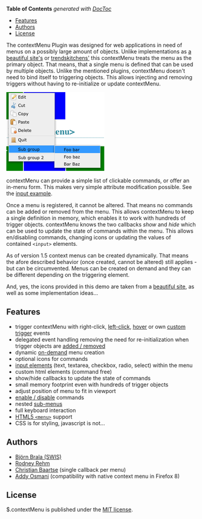<!-- START doctoc generated TOC please keep comment here to allow auto update -->
<!-- DON'T EDIT THIS SECTION, INSTEAD RE-RUN doctoc TO UPDATE -->
**Table of Contents**  *generated with [DocToc](https://github.com/thlorenz/doctoc)*

- [Features](#features)
- [Authors](#authors)
- [License](#license)

<!-- END doctoc generated TOC please keep comment here to allow auto update -->

The contextMenu Plugin was designed for web applications in need of menus on a possibly large amount of objects. Unlike implementations as [a beautiful site's](http://abeautifulsite.net/blog/2008/09/jquery-context-menu-plugin/) or [trendskitchens'](http://www.trendskitchens.co.nz/jquery/contextmenu/) this contextMenu treats the menu as the primary object. That means, that a single menu is defined that can be used by multiple objects. Unlike the mentioned plugins, contextMenu doesn't need to bind itself to triggering objects. This allows injecting and removing triggers without having to re-initialize or update contextMenu.

![context menu rendered by $.contextMenu](screenshots/jquery-contextMenu.subs.png) 

contextMenu can provide a simple list of clickable commands, or offer an in-menu form. This makes very simple attribute modification possible. See the [input example](demo/input.html).

Once a menu is registered, it cannot be altered. That means no commands can be added or removed from the menu. This allows contextMenu to keep a single definition in memory, which enables it to work with hundreds of trigger objects. contextMenu knows the two callbacks _show_ and _hide_ which can be used to update the state of commands within the menu. This allows en/disabling commands, changing icons or updating the values of contained `<input>` elements.

As of version 1.5 context menus can be created dynamically. That means the afore described behavior (once created, cannot be altered) still applies - but can be circumvented. Menus can be created on demand and they can be different depending on the triggering element.

And, yes, the icons provided in this demo are taken from a [beautiful site](http://abeautifulsite.net/blog/2008/09/jquery-context-menu-plugin/), as well as some implementation ideas...

## Features

*   trigger contextMenu with right-click, [left-click](demo/trigger-left-click.html), [hover](demo/trigger-hover.html) or own [custom trigger](demo/trigger-custom.html) events
*   delegated event handling removing the need for re-initialization when trigger objects are [added / removed](demo/dynamic.html)
*   dynamic [on-demand](demo/dynamic-create.html) menu creation
*   optional icons for commands
*   [input elements](demo/input.html) (text, textarea, checkbox, radio, select) within the menu
*   custom html elements (command free)
*   show/hide callbacks to update the state of commands
*   small memory footprint even with hundreds of trigger objects
*   adjust position of menu to fit in viewport
*   [enable / disable](demo/disabled-changing.html) commands
*   nested [sub-menus](demo/sub-menus.html)
*   full keyboard interaction
*   [HTML5 `<menu>`](demo/html5-import.html) support
*   CSS is for styling, javascript is not...

## Authors

*   [Björn Brala (SWIS)](http://www.swis.nl/over-ons/bjorn-brala)
*   [Rodney Rehm](http://rodneyrehm.de/en/)
*   [Christian Baartse](https://github.com/christiaan) (single callback per menu)
*   [Addy Osmani](https://github.com/addyosmani) (compatibility with native context menu in Firefox 8)

## License

$.contextMenu is published under the [MIT license](http://www.opensource.org/licenses/mit-license).
